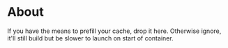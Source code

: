 # About

If you have the means to prefill your cache, drop it here.  Otherwise ignore, it'll still build but be slower to launch on start of container.